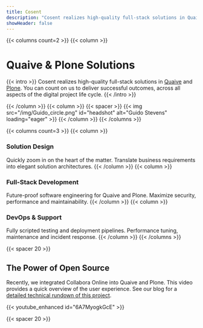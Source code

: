 ```yaml
---
title: Cosent
description: "Cosent realizes high-quality full-stack solutions in Quaive and Plone. You can count on us to deliver successful outcomes, across all aspects of the digital project life cycle."
showHeader: false
---
```


{{< columns count=2 >}}
{{< column >}}
# Quaive & Plone Solutions

{{< intro >}}
Cosent realizes high-quality full-stack solutions in [Quaive](https://quaive.com) and [Plone](https://plone.org).
You can count on us to deliver successful outcomes, across all aspects
of the digital project life cycle.
{{< /intro >}}

{{< /column >}}
{{< column >}}
{{< spacer >}}
{{< img src="/img/Guido_circle.png" id="headshot" alt="Guido Stevens" loading="eager" >}}
{{< /column >}}
{{< /columns >}}

{{< columns count=3 >}}
{{< column >}}
### Solution Design
Quickly zoom in on the heart of the matter.
Translate business requirements into elegant solution architectures.
{{< /column >}}
{{< column >}}
### Full-Stack Development
Future-proof software engineering for Quaive and Plone.
Maximize security, performance and maintainability.
{{< /column >}}
{{< column >}}
### DevOps & Support
Fully scripted testing and deployment pipelines.
Performance tuning, maintenance and incident response.
{{< /column >}}
{{< /columns >}}

{{< spacer 20 >}}

## The Power of Open Source
Recently, we integrated Collabora Online into Quaive and Plone. This video provides a quick overview of the user experience. 
See our blog for a [detailed technical rundown of this project](/blog/plone-addon-backward-compatible/). 

{{< youtube_enhanced id="6A7MyogkGcE" >}}

{{< spacer 20 >}}

